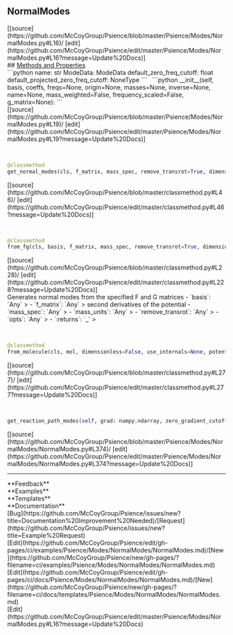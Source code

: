 ## <a id="Psience.Modes.NormalModes.NormalModes">NormalModes</a> 

<div class="docs-source-link" markdown="1">
[[source](https://github.com/McCoyGroup/Psience/blob/master/Psience/Modes/NormalModes.py#L16)/
[edit](https://github.com/McCoyGroup/Psience/edit/master/Psience/Modes/NormalModes.py#L16?message=Update%20Docs)]
</div>









<div class="collapsible-section">
 <div class="collapsible-section collapsible-section-header" markdown="1">
## <a class="collapse-link" data-toggle="collapse" href="#methods" markdown="1"> Methods and Properties</a> <a class="float-right" data-toggle="collapse" href="#methods"><i class="fa fa-chevron-down"></i></a>
 </div>
 <div class="collapsible-section collapsible-section-body collapse show" id="methods" markdown="1">
 ```python
name: str
ModeData: ModeData
default_zero_freq_cutoff: float
default_projected_zero_freq_cutoff: NoneType
```
<a id="Psience.Modes.NormalModes.NormalModes.__init__" class="docs-object-method">&nbsp;</a> 
```python
__init__(self, basis, coeffs, freqs=None, origin=None, masses=None, inverse=None, name=None, mass_weighted=False, frequency_scaled=False, g_matrix=None): 
```
<div class="docs-source-link" markdown="1">
[[source](https://github.com/McCoyGroup/Psience/blob/master/Psience/Modes/NormalModes.py#L19)/
[edit](https://github.com/McCoyGroup/Psience/edit/master/Psience/Modes/NormalModes.py#L19?message=Update%20Docs)]
</div>


<a id="Psience.Modes.NormalModes.NormalModes.get_normal_modes" class="docs-object-method">&nbsp;</a> 
```python
@classmethod
get_normal_modes(cls, f_matrix, mass_spec, remove_transrot=True, dimensionless=False, mass_weighted=None, zero_freq_cutoff=None, return_gmatrix=False, projector=None): 
```
<div class="docs-source-link" markdown="1">
[[source](https://github.com/McCoyGroup/Psience/blob/master/classmethod.py#L46)/
[edit](https://github.com/McCoyGroup/Psience/edit/master/classmethod.py#L46?message=Update%20Docs)]
</div>


<a id="Psience.Modes.NormalModes.NormalModes.from_fg" class="docs-object-method">&nbsp;</a> 
```python
@classmethod
from_fg(cls, basis, f_matrix, mass_spec, remove_transrot=True, dimensionless=False, zero_freq_cutoff=None, mass_weighted=None, origin=None, projector=None, **opts): 
```
<div class="docs-source-link" markdown="1">
[[source](https://github.com/McCoyGroup/Psience/blob/master/classmethod.py#L228)/
[edit](https://github.com/McCoyGroup/Psience/edit/master/classmethod.py#L228?message=Update%20Docs)]
</div>
Generates normal modes from the specified F and G matrices
  - `basis`: `Any`
    > 
  - `f_matrix`: `Any`
    > second derivatives of the potential
  - `mass_spec`: `Any`
    > 
  - `mass_units`: `Any`
    > 
  - `remove_transrot`: `Any`
    > 
  - `opts`: `Any`
    > 
  - `:returns`: `_`
    >


<a id="Psience.Modes.NormalModes.NormalModes.from_molecule" class="docs-object-method">&nbsp;</a> 
```python
@classmethod
from_molecule(cls, mol, dimensionless=False, use_internals=None, potential_derivatives=None, project_transrot=True, zero_freq_cutoff=None, masses=None, energy_evaluator=None, **opts): 
```
<div class="docs-source-link" markdown="1">
[[source](https://github.com/McCoyGroup/Psience/blob/master/classmethod.py#L277)/
[edit](https://github.com/McCoyGroup/Psience/edit/master/classmethod.py#L277?message=Update%20Docs)]
</div>


<a id="Psience.Modes.NormalModes.NormalModes.get_reaction_path_modes" class="docs-object-method">&nbsp;</a> 
```python
get_reaction_path_modes(self, grad: numpy.ndarray, zero_gradient_cutoff=None, return_status=False, **kwargs): 
```
<div class="docs-source-link" markdown="1">
[[source](https://github.com/McCoyGroup/Psience/blob/master/Psience/Modes/NormalModes/NormalModes.py#L374)/
[edit](https://github.com/McCoyGroup/Psience/edit/master/Psience/Modes/NormalModes/NormalModes.py#L374?message=Update%20Docs)]
</div>
 </div>
</div>












---


<div markdown="1" class="text-secondary">
<div class="container">
  <div class="row">
   <div class="col" markdown="1">
**Feedback**   
</div>
   <div class="col" markdown="1">
**Examples**   
</div>
   <div class="col" markdown="1">
**Templates**   
</div>
   <div class="col" markdown="1">
**Documentation**   
</div>
   <div class="col" markdown="1">
   
</div>
   <div class="col" markdown="1">
   
</div>
   <div class="col" markdown="1">
   
</div>
</div>
  <div class="row">
   <div class="col" markdown="1">
[Bug](https://github.com/McCoyGroup/Psience/issues/new?title=Documentation%20Improvement%20Needed)/[Request](https://github.com/McCoyGroup/Psience/issues/new?title=Example%20Request)   
</div>
   <div class="col" markdown="1">
[Edit](https://github.com/McCoyGroup/Psience/edit/gh-pages/ci/examples/Psience/Modes/NormalModes/NormalModes.md)/[New](https://github.com/McCoyGroup/Psience/new/gh-pages/?filename=ci/examples/Psience/Modes/NormalModes/NormalModes.md)   
</div>
   <div class="col" markdown="1">
[Edit](https://github.com/McCoyGroup/Psience/edit/gh-pages/ci/docs/Psience/Modes/NormalModes/NormalModes.md)/[New](https://github.com/McCoyGroup/Psience/new/gh-pages/?filename=ci/docs/templates/Psience/Modes/NormalModes/NormalModes.md)   
</div>
   <div class="col" markdown="1">
[Edit](https://github.com/McCoyGroup/Psience/edit/master/Psience/Modes/NormalModes.py#L16?message=Update%20Docs)   
</div>
   <div class="col" markdown="1">
   
</div>
   <div class="col" markdown="1">
   
</div>
   <div class="col" markdown="1">
   
</div>
</div>
</div>
</div>